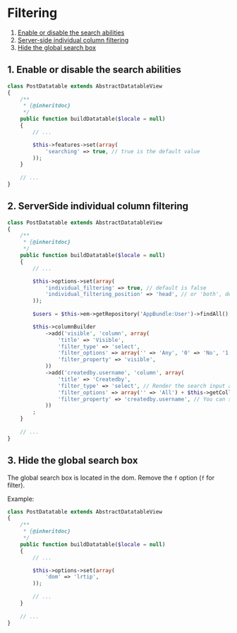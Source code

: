 # Filtering

1. [Enable or disable the search abilities](#1-enable-or-disable-the-search-abilities)
2. [Server-side individual column filtering](#2-serverside-individual-column-filtering)
3. [Hide the global search box](#3-hide-the-global-search-box)

## 1. Enable or disable the search abilities

```php
class PostDatatable extends AbstractDatatableView
{
    /**
     * {@inheritdoc}
     */
    public function buildDatatable($locale = null)
    {
        // ...

        $this->features->set(array(
            'searching' => true, // true is the default value
        ));
    }
    
    // ...
}
```

## 2. ServerSide individual column filtering

```php
class PostDatatable extends AbstractDatatableView
{
    /**
     * {@inheritdoc}
     */
    public function buildDatatable($locale = null)
    {
        // ...

        $this->options->set(array(
            'individual_filtering' => true, // default is false
            'individual_filtering_position' => 'head', // or 'both', default is 'foot'
        ));
        
        $users = $this->em->getRepository('AppBundle:User')->findAll();

        $this->columnBuilder
            ->add('visible', 'column', array(
                'title' => 'Visible',
                'filter_type' => 'select',
                'filter_options' => array('' => 'Any', '0' => 'No', '1' => 'Yes'),
                'filter_property' => 'visible',
            ))
            ->add('createdby.username', 'column', array(
                'title' => 'Createdby',
                'filter_type' => 'select', // Render the search input as a dropdown.
                'filter_options' => array('' => 'All') + $this->getCollectionAsOptionsArray($users, 'username', 'username'), // Dropdown options list. This method should return all options as array [username => username].
                'filter_property' => 'createdby.username', // You can set up another property, different with the current column, to search on.
            ))
        ;
    }
    
    // ...
}
```

## 3. Hide the global search box

The global search box is located in the dom. Remove the `f` option (`f` for filter).

Example:

```php
class PostDatatable extends AbstractDatatableView
{
    /**
     * {@inheritdoc}
     */
    public function buildDatatable($locale = null)
    {
        // ...

        $this->options->set(array(
            'dom' => 'lrtip',
        ));
        
        // ...
    }
    
    // ...
}
```

